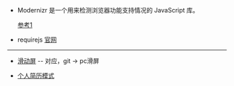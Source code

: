 * Modernizr 是一个用来检测浏览器功能支持情况的 JavaScript 库。  

	[参考1](http://www.zfanw.com/blog/modernizr.html)

* requirejs [官网](http://www.requirejs.cn/)






 ----
* [滑动屏](http://v.miaov.com/special/jquery/)  --  对应，git -> pc滑屏

* [个人简历模式](http://www.jqcool.net/demo/201409/jquery-timeliner/)